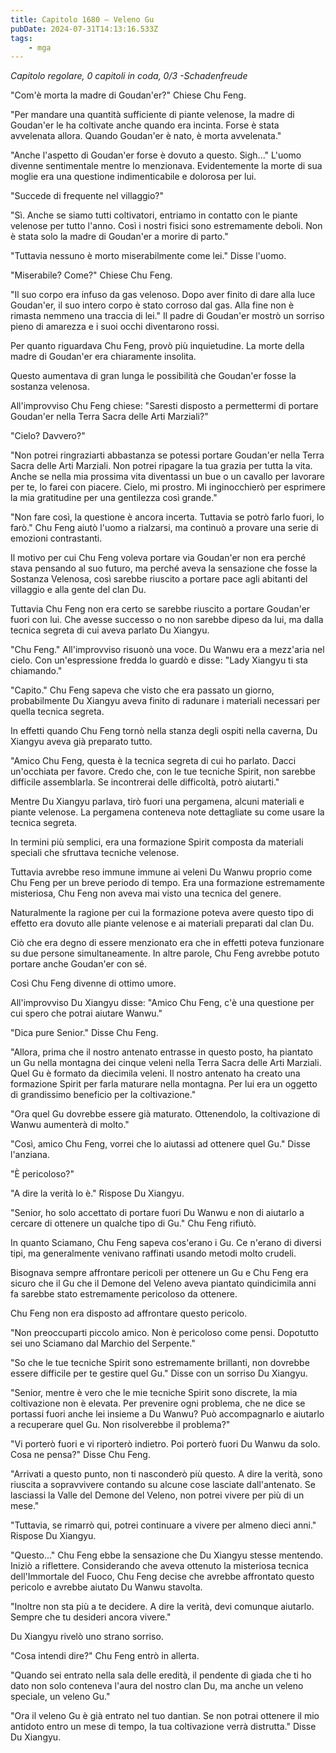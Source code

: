 ```yaml
---
title: Capitolo 1680 – Veleno Gu
pubDate: 2024-07-31T14:13:16.533Z
tags:
    - mga
---
```



<em>Capitolo regolare,
0 capitoli in coda, 0/3
-Schadenfreude</em>


"Com'è morta la madre di Goudan'er?" Chiese Chu Feng.


"Per mandare una quantità sufficiente di piante velenose, la madre di Goudan'er le ha coltivate anche quando era incinta. Forse è stata avvelenata allora. Quando Goudan'er è nato, è morta avvelenata."


"Anche l'aspetto di Goudan'er forse è dovuto a questo. Sigh..." L'uomo divenne sentimentale mentre lo menzionava. Evidentemente la morte di sua moglie era una questione indimenticabile e dolorosa per lui.


"Succede di frequente nel villaggio?"


"Sì. Anche se siamo tutti coltivatori, entriamo in contatto con le piante velenose per tutto l'anno. Così i nostri fisici sono estremamente deboli. Non è stata solo la madre di Goudan'er a morire di parto."


"Tuttavia nessuno è morto miserabilmente come lei." Disse l'uomo.


"Miserabile? Come?" Chiese Chu Feng.


"Il suo corpo era infuso da gas velenoso. Dopo aver finito di dare alla luce Goudan'er, il suo intero corpo è stato corroso dal gas. Alla fine non è rimasta nemmeno una traccia di lei." Il padre di Goudan'er mostrò un sorriso pieno di amarezza e i suoi occhi diventarono rossi.


Per quanto riguardava Chu Feng, provò più inquietudine. La morte della madre di Goudan'er era chiaramente insolita.


Questo aumentava di gran lunga le possibilità che Goudan'er fosse la sostanza velenosa.


All'improvviso Chu Feng chiese: "Saresti disposto a permettermi di portare Goudan'er nella Terra Sacra delle Arti Marziali?"


"Cielo? Davvero?"


"Non potrei ringraziarti abbastanza se potessi portare Goudan'er nella Terra Sacra delle Arti Marziali. Non potrei ripagare la tua grazia per tutta la vita. Anche se nella mia prossima vita diventassi un bue o un cavallo per lavorare per te, lo farei con piacere.
Cielo, mi prostro. Mi inginocchierò per esprimere la mia gratitudine per una gentilezza così grande."


"Non fare così, la questione è ancora incerta. Tuttavia se potrò farlo fuori, lo farò." Chu Feng aiutò l'uomo a rialzarsi, ma continuò a provare una serie di emozioni contrastanti.


Il motivo per cui Chu Feng voleva portare via Goudan'er non era perché stava pensando al suo futuro, ma perché aveva la sensazione che fosse la Sostanza Velenosa, così sarebbe riuscito a portare pace agli abitanti del villaggio e alla gente del clan Du.


Tuttavia Chu Feng non era certo se sarebbe riuscito a portare Goudan'er fuori con lui. Che avesse successo o no non sarebbe dipeso da lui, ma dalla tecnica segreta di cui aveva parlato Du Xiangyu.


"Chu Feng." All'improvviso risuonò una voce. Du Wanwu era a mezz'aria nel cielo. Con un'espressione fredda lo guardò e disse: "Lady Xiangyu ti sta chiamando."


"Capito." Chu Feng sapeva che visto che era passato un giorno, probabilmente Du Xiangyu aveva finito di radunare i materiali necessari per quella tecnica segreta.


In effetti quando Chu Feng tornò nella stanza degli ospiti nella caverna, Du Xiangyu aveva già preparato tutto.


"Amico Chu Feng, questa è la tecnica segreta di cui ho parlato. Dacci un'occhiata per favore. Credo che, con le tue tecniche Spirit, non sarebbe difficile assemblarla. Se incontrerai delle difficoltà, potrò aiutarti."


Mentre Du Xiangyu parlava, tirò fuori una pergamena, alcuni materiali e piante velenose. La pergamena conteneva note dettagliate su come usare la tecnica segreta.


In termini più semplici, era una formazione Spirit composta da materiali speciali che sfruttava tecniche velenose.


Tuttavia avrebbe reso immune immune ai veleni Du Wanwu proprio come Chu Feng per un breve periodo di tempo. Era una formazione estremamente misteriosa, Chu Feng non aveva mai visto una tecnica del genere.


Naturalmente la ragione per cui la formazione poteva avere questo tipo di effetto era dovuto alle piante velenose e ai materiali preparati dal clan Du.


Ciò che era degno di essere menzionato era che in effetti poteva funzionare su due persone simultaneamente. In altre parole, Chu Feng avrebbe potuto portare anche Goudan'er con sé.


Così Chu Feng divenne di ottimo umore.


All'improvviso Du Xiangyu disse: "Amico Chu Feng, c'è una questione per cui spero che potrai aiutare Wanwu."


"Dica pure Senior." Disse Chu Feng.


"Allora, prima che il nostro antenato entrasse in questo posto, ha piantato un Gu nella montagna dei cinque veleni nella Terra Sacra delle Arti Marziali. Quel Gu è formato da diecimila veleni. Il nostro antenato ha creato una formazione Spirit per farla maturare nella montagna. Per lui era un oggetto di grandissimo beneficio per la coltivazione."


"Ora quel Gu dovrebbe essere già maturato. Ottenendolo, la coltivazione di Wanwu aumenterà di molto."


"Così, amico Chu Feng, vorrei che lo aiutassi ad ottenere quel Gu." Disse l'anziana.


"È pericoloso?"


"A dire la verità lo è." Rispose Du Xiangyu.


"Senior, ho solo accettato di portare fuori Du Wanwu e non di aiutarlo a cercare di ottenere un qualche tipo di Gu." Chu Feng rifiutò.


In quanto Sciamano, Chu Feng sapeva cos'erano i Gu. Ce n'erano di diversi tipi, ma generalmente venivano raffinati usando metodi molto crudeli.


Bisognava sempre affrontare pericoli per ottenere un Gu e Chu Feng era sicuro che il Gu che il Demone del Veleno aveva piantato quindicimila anni fa sarebbe stato estremamente pericoloso da ottenere.


Chu Feng non era disposto ad affrontare questo pericolo.


"Non preoccuparti piccolo amico. Non è pericoloso come pensi. Dopotutto sei uno Sciamano dal Marchio del Serpente."


"So che le tue tecniche Spirit sono estremamente brillanti, non dovrebbe essere difficile per te gestire quel Gu." Disse con un sorriso Du Xiangyu.


"Senior, mentre è vero che le mie tecniche Spirit sono discrete, la mia coltivazione non è elevata. Per prevenire ogni problema, che ne dice se portassi fuori anche lei insieme a Du Wanwu? Può accompagnarlo e aiutarlo a recuperare quel Gu. Non risolverebbe il problema?"


"Vi porterò fuori e vi riporterò indietro. Poi porterò fuori Du Wanwu da solo. Cosa ne pensa?" Disse Chu Feng.


"Arrivati a questo punto, non ti nasconderò più questo. A dire la verità, sono riuscita a sopravvivere contando su alcune cose lasciate dall'antenato. Se lasciassi la Valle del Demone del Veleno, non potrei vivere per più di un mese."


"Tuttavia, se rimarrò qui, potrei continuare a vivere per almeno dieci anni." Rispose Du Xiangyu.


"Questo..." Chu Feng ebbe la sensazione che Du Xiangyu stesse mentendo. Iniziò a riflettere. Considerando che aveva ottenuto la misteriosa tecnica dell'Immortale del Fuoco, Chu Feng decise che avrebbe affrontato questo pericolo e avrebbe aiutato Du Wanwu stavolta.


"Inoltre non sta più a te decidere. A dire la verità, devi comunque aiutarlo. Sempre che tu desideri ancora vivere."


Du Xiangyu rivelò uno strano sorriso.


"Cosa intendi dire?" Chu Feng entrò in allerta.


"Quando sei entrato nella sala delle eredità, il pendente di giada che ti ho dato non solo conteneva l'aura del nostro clan Du, ma anche un veleno speciale, un veleno Gu."


"Ora il veleno Gu è già entrato nel tuo dantian. Se non potrai ottenere il mio antidoto entro un mese di tempo, la tua coltivazione verrà distrutta." Disse Du Xiangyu.
                                


                                



